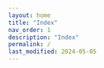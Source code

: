 ```yaml
---
layout: home
title: "Index"
nav_order: 1
description: "Index"
permalink: /
last_modified: 2024-05-05
---
```

